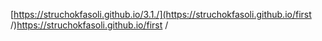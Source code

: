 [https://struchokfasoli.github.io/3.1./](https://struchokfasoli.github.io/first /)https://struchokfasoli.github.io/first /
